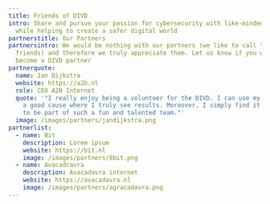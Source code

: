 ```yaml
---
title: Friends of DIVD
intro: Share and pursue your passion for cybersecurity with like-minded people
  while helping to create a safer digital world
partnerstitle: Our Partners
partnersintro: We would be nothing with our partners (we like to call them
  friends) and therefore we truly appreciate them. Let us know if you want to
  become a DIVD partner
partnerquote:
  name: Jan Dijkstra
  website: https://a2b.nl
  role: CEO A2B Internet
  quote: '"I really enjoy being a volunteer for the DIVD. I can use my skills for
    a good cause where I truly see results. Moreover, I simply find it fantastic
    to be part of such a fun and talented team."'
  image: /images/partners/jandijkstra.png
partnerlist:
  - name: Bit
    description: Lorem ipsum
    website: https://bit.nl
    image: /images/partners/8bit.png
  - name: Avacadravra
    description: Avacadavra internet
    website: https://avacadavra.nl
    image: /images/partners/agracadavra.png
---
```

